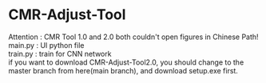 # CMR-Adjust-Tool
Attention : CMR Tool 1.0 and 2.0 both couldn't open figures in Chinese Path!<br>
main.py : UI python file<br>
train.py : train for CNN network <br>
if you want to download CMR-Adjust-Tool2.0, you should change to the master branch from here(main branch), and download setup.exe first.
